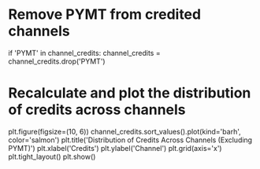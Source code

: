 # Remove PYMT from credited channels
if 'PYMT' in channel_credits:
    channel_credits = channel_credits.drop('PYMT')

# Recalculate and plot the distribution of credits across channels
plt.figure(figsize=(10, 6))
channel_credits.sort_values().plot(kind='barh', color='salmon')
plt.title('Distribution of Credits Across Channels (Excluding PYMT)')
plt.xlabel('Credits')
plt.ylabel('Channel')
plt.grid(axis='x')
plt.tight_layout()
plt.show()
